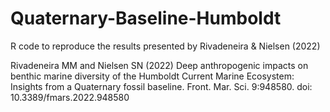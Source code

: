 # Quaternary-Baseline-Humboldt
R code to reproduce the results presented by Rivadeneira &amp; Nielsen (2022)

Rivadeneira MM and Nielsen SN (2022) Deep anthropogenic impacts on benthic marine diversity of the Humboldt Current Marine Ecosystem: Insights from a
Quaternary fossil baseline. Front. Mar. Sci. 9:948580. doi: 10.3389/fmars.2022.948580
